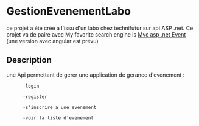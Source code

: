 # GestionEvenementLabo

  ce projet a été créé a l'issu d'un labo chez technifutur sur api ASP .net. Ce projet va de paire avec My favorite search engine is [Mvc asp .net Event](https://github.com/Doxh23/MVC_ASP_EVENT) (une version avec angular est prévu)

## Description
  une Api permettant de gerer une application de gerance d'evenement : 
  
          -login
          
          -register
          
          -s'inscrire a une evenement
          
          -voir la liste d'evenement
          
